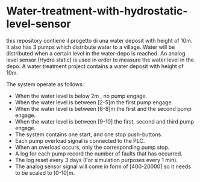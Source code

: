 # Water-treatment-with-hydrostatic-level-sensor

this repository contiene il progetto di una water deposit with height of 10m. It also has 3 pumps which distribute water to a village. Water will be distributed when a certain level in the water-depo is reached. An analog level sensor (Hydro static) is used in order to measure the water level in the depo. A water treatment project contains a water deposit  with height of 10m.

The system operate as follows:

- When the water level is below 2m , no pump engage.
- When the water level is between [2-5]m the first pump engage.
- When the water level is between [6-8]m the first and the second pump engage.
- When the water level is between [9-10] the first, second and third pump engage.
- The system contains one start, and one stop push-buttons.
- Each pump overload signal is connected to the PLC.
- When an overload occurs, only the corresponding pump stop.
- A log for each pump record the number of faults that has occurred.
- The log reset every 3 days (For simulation purposes every 1 min).
- The analog sensor signal will come in form of [400-20000] so it needs to be scaled to [0-10]m.
